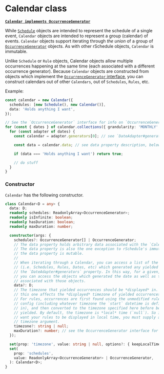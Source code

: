# Calendar class

[**`Calendar implements OccurrenceGenerator`**](../#occurrencegenerator-interface)

While [`Schedule`](../schedule) objects are intended to represent the schedule of a single event, `Calendar` objects are intended to represent a group (calendar) of events. `Calendar` objects support iterating through _the union_ of a group of [`OccurrenceGenerator`](../#occurrencegenerator-interface) objects. As with other rSchedule objects, `Calendar` is immutable.

Unlike `Schedule` or `Rule` objects, Calendar objects allow multiple occurrences happening at the same time (each associated with a different occurrence generator). Because `Calendar` objects are constructed from objects which implement the [`OccurrenceGenerator` interface](../#shared-interfaces), you can construct calendars out of other `Calendars`, out of `Schedules`, `Rules`, etc.

Example:

```typescript
const calendar = new Calendar({
  schedules: [new Schedule(), new Calendar()],
  data: 'Holds anything I want',
});

// See the `OccurrenceGenerator` interface for info on `OccurrenceGenerator#collections()`
for (const { dates } of calendar.collections({ grandularity: 'MONTHLY' })) {
  for (const adapter of dates) {
    const calendar = adapter.generators[0]; // see `DateAdapter#generators`

    const data = calendar.data; // see data property description, below.

    if (data === 'Holds anything I want') return true;

    // do stuff
  }
}
```

### Constructor

`Calendar` has the following constructor.

```typescript
class Calendar<D = any> {
  data: D;
  readonly schedules: ReadonlyArray<OccurrenceGenerator>;
  readonly isInfinite: boolean;
  readonly hasDuration: boolean;
  readonly maxDuration: number;

  constructor(args: {
    schedules?: OccurrenceGenerator[] | OccurrenceGenerator;
    // The data property holds arbitrary data associated with the `Calendar`.
    // The data property is also the one exception to rSchedule's immutability:
    // the data property is mutable.
    //
    // When iterating through a Calendar, you can access a list of the generator objects
    // (i.e. Schedules, Rules, Dates, etc) which generated any yielded date by accessing
    // the `DateAdapter#generators` property. In this way, for a given, yielded date,
    // you can access the objects which generated the date as well as the arbitrary data
    // associated with those objects.
    data?: D;
    // The timezone that yielded occurrences should be *displayed* in. Note,
    // this one affects the *displayed* timezone of yielded occurrences.
    // For rules, occurrences are first found using the unmodified rule
    // config (including whatever timezone the `start` datetime is defined
    // in), and then converted to the timezone specified here before being
    // yielded. By default, the timezone is *local* time (`null`). So if you don't
    // want your rules to be displayed in local time, you must supply a
    // timezone argument.
    timezone?: string | null;
    maxDuration?: number; // see the OccurrenceGenerator interface for info
  });

  set(prop: 'timezone', value: string | null, options?: { keepLocalTime?: boolean }): Calendar<D>;
  set(
    prop: 'schedules',
    value: ReadonlyArray<OccurrenceGenerator> | OccurrenceGenerator,
  ): Calendar<D>;
}
```
